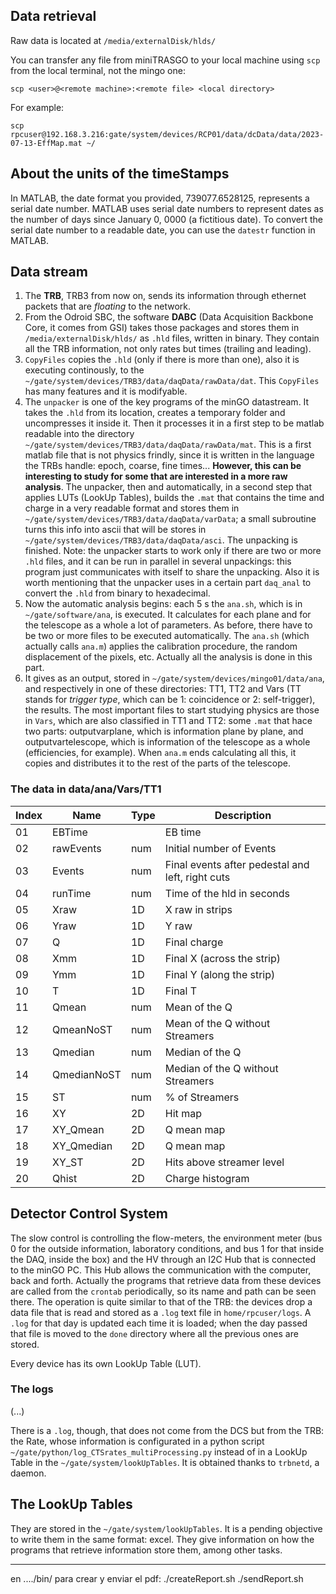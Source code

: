 ## Data retrieval

Raw data is located at `/media/externalDisk/hlds/`

You can transfer any file from miniTRASGO to your local machine using `scp` from the local terminal, not the mingo one:

    scp <user>@<remote machine>:<remote file> <local directory>
  
  For example:

    scp rpcuser@192.168.3.216:gate/system/devices/RCP01/data/dcData/data/2023-07-13-EffMap.mat ~/


## About the units of the timeStamps
In MATLAB, the date format you provided, 739077.6528125, represents a serial date number. MATLAB uses serial date numbers to represent dates as the number of days since January 0, 0000 (a fictitious date). To convert the serial date number to a readable date, you can use the `datestr` function in MATLAB.


## Data stream

1. The **TRB**, TRB3 from now on, sends its information through ethernet packets that are *floating* to the network.
2. From the Odroid SBC, the software **DABC** (Data Acquisition Backbone Core, it comes from GSI) takes those packages and stores them in `/media/externalDisk/hlds/` as `.hld` files, written in binary. They contain all the TRB information, not only rates but times (trailing and leading).
3. `CopyFiles` copies the `.hld` (only if there is more than one), also it is executing continously, to the `~/gate/system/devices/TRB3/data/daqData/rawData/dat`. This `CopyFiles` has many features and it is modifyable.
4. The `unpacker` is one of the key programs of the minGO datastream. It takes the `.hld` from its location, creates a temporary folder and uncompresses it inside it. Then it processes it in a first step to be matlab readable into the directory `~/gate/system/devices/TRB3/data/daqData/rawData/mat`. This is a first matlab file that is not physics frindly, since it is written in the language the TRBs handle: epoch, coarse, fine times... **However, this can be interesting to study for some that are interested in a more raw analysis**. The unpacker, then and automatically, in a second step that applies LUTs (LookUp Tables), builds the `.mat` that contains the time and charge in a very readable format and stores them in `~/gate/system/devices/TRB3/data/daqData/varData`; a small subroutine turns this info into ascii that will be stores in `~/gate/system/devices/TRB3/data/daqData/asci`. The unpacking is finished. Note: the unpacker starts to work only if there are two or more `.hld` files, and it can be run in parallel in several unpackings: this program just communicates with itself to share the unpacking. Also it is worth mentioning that the unpacker uses in a certain part `daq_anal` to convert the `.hld` from binary to hexadecimal.
5. Now the automatic analysis begins: each 5 s the `ana.sh`, which is in `~/gate/software/ana`, is executed. It calculates for each plane and for the telescope as a whole a lot of parameters. As before, there have to be two or more files to be executed automatically. The `ana.sh` (which actually calls `ana.m`) applies the calibration procedure, the random displacement of the pixels, etc. Actually all the analysis is done in this part.
6. It gives as an output, stored in `~/gate/system/devices/mingo01/data/ana`, and respectively in one of these directories: TT1, TT2 and Vars (TT stands for *trigger type*, which can be 1: coincidence or 2: self-trigger), the results. The most important files to start studying physics are those in `Vars`, which are also classified in TT1 and TT2: some `.mat` that hace two parts: outputvarplane, which is information plane by plane, and outputvartelescope, which is information of the telescope as a whole (efficiencies, for example). When `ana.m` ends calculating all this, it copies and distributes it to the rest of the parts of the telescope.


### The data in data/ana/Vars/TT1

| Index | Name         | Type | Description                                          |
|-------|--------------|------|------------------------------------------------------|
| 01    | EBTime       |      | EB time                                              |
| 02    | rawEvents    | num  | Initial number of Events                             |
| 03    | Events       | num  | Final events after pedestal and left, right cuts    |
| 04    | runTime      | num  | Time of the hld in seconds                          |
| 05    | Xraw         | 1D   | X raw in strips                                      |
| 06    | Yraw         | 1D   | Y raw                                                |
| 07    | Q            | 1D   | Final charge                                         |
| 08    | Xmm          | 1D   | Final X (across the strip)                           |
| 09    | Ymm          | 1D   | Final Y (along the strip)                            |
| 10    | T            | 1D   | Final T                                              |
| 11    | Qmean        | num  | Mean of the Q                                        |
| 12    | QmeanNoST    | num  | Mean of the Q without Streamers                     |
| 13    | Qmedian      | num  | Median of the Q                                      |
| 14    | QmedianNoST  | num  | Median of the Q without Streamers                   |
| 15    | ST           | num  | % of Streamers                                       |
| 16    | XY           | 2D   | Hit map                                              |
| 17    | XY_Qmean     | 2D   | Q mean map                                           |
| 18    | XY_Qmedian   | 2D   | Q mean map                                           |
| 19    | XY_ST        | 2D   | Hits above streamer level                            |
| 20    | Qhist        | 2D   | Charge histogram                                     |


## Detector Control System
The slow control is controlling the flow-meters, the environment meter (bus 0 for the outside information, laboratory conditions, and bus 1 for that inside the DAQ, inside the box) and the HV through an I2C Hub that is connected to the minGO PC. This Hub allows the communication with the computer, back and forth. Actually the programs that retrieve data from these devices are called from the `crontab` periodically, so its name and path can be seen there. The operation is quite similar to that of the TRB: the devices drop a data file that is read and stored as a `.log` text file in `home/rpcuser/logs`. A `.log` for that day is updated each time it is loaded; when the day passed that file is moved to the `done` directory where all the previous ones are stored.

Every device has its own LookUp Table (LUT).

### The logs
(...)

There is a `.log`, though, that does not come from the DCS but from the TRB: the Rate, whose information is configurated in a python script `~/gate/python/log_CTSrates_multiProcessing.py` instead of in a LookUp Table in the `~/gate/system/lookUpTables`. It is obtained thanks to `trbnetd`, a daemon.


## The LookUp Tables
They are stored in the `~/gate/system/lookUpTables`. It is a pending objective to write them in the same format: excel. They give information on how the programs that retrieve information store them, among other tasks.


--------------------

en ..../bin/ para crear y enviar el pdf:
./createReport.sh
./sendReport.sh
